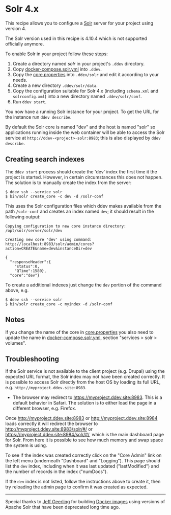 # Solr 4.x

This recipe allows you to configure a [Solr](https://lucene.apache.org/solr/) server for your project using version 4.

The Solr version used in this recipe is 4.10.4 which is not supported officially anymore.

To enable Solr in your project follow these steps:

1. Create a directory named _solr_ in your project's `.ddev` directory.
1. Copy [docker-compose.solr.yml](docker-compose.solr.yml) into `.ddev`.
1. Copy the [core.properties](core.properties) into `.ddev/solr` and edit it according to your needs.
1. Create a new directory `.ddev/solr/data`.
1. Copy the configuration suitable for Solr 4.x (including `schema.xml` and `solrconfig.xml`) into a new directory named `.ddev/solr/conf`.
1. Run `ddev start`.

You now have a running Solr instance for your project. To get the URL for the instance run `ddev describe`.

By default the Solr core is named "dev" and the host is named "solr" so applications running inside the web container will be able to access the Solr service at `http://ddev-<project>-solr:8983`; this is also displayed by `ddev describe`.

## Creating search indexes

The `ddev start` process should create the 'dev' index the first time it the
project is started. However, in certain circumstances this does not happen.
The solution is to manually create the index from the server:

    $ ddev ssh --service solr
    $ bin/solr create_core -c dev -d /solr-conf

This uses the Solr configuration files which ddev makes available from the path `/solr-conf` and creates an index named `dev`; it should result in the following output:

    Copying configuration to new core instance directory:
    /opt/solr/server/solr/dev
    
    Creating new core 'dev' using command:
    http://localhost:8983/solr/admin/cores?action=CREATE&name=dev&instanceDir=dev
    
    {
      "responseHeader":{
        "status":0,
        "QTime":1580},
      "core":"dev"}

To create a additional indexes just change the `dev` portion of the command
above, e.g.

    $ ddev ssh --service solr
    $ bin/solr create_core -c myindex -d /solr-conf

## Notes

If you change the name of the core in [core.properties](core.properties) you also need to update the name in [docker-compose.solr.yml](docker-compose.solr.yml), section "services > solr > volumes".

## Troubleshooting

If the Solr service is not available to the client project (e.g. Drupal) using
the expected URL format, the Solr index may not have been created correctly. It
is possible to access Solr directly from the host OS by loading its full URL,
e.g. `http://myproject.ddev.site:8983`.

* The browser may redirect to https://myproject.ddev.site:8983. This is a
  default behavior in Safari. The solution is to either load the page in a
  different browser, e.g. Firefox.

Once http://myproject.ddev.site:8983 or http://myproject.ddev.site:8984 loads
correctly it will redirect the browser to
http://myproject.ddev.site:8983/solr/#/ or
https://myproject.ddev.site:8984/solr/#/, which is the main dashboard page for
Solr. From here it is possible to see how much memory and swap space the system
is using.
 
To see if the index was created correctly click on the "Core Admin" link on the
left menu (underneath "Dashboard" and "Logging"). This page should list the
`dev` index, including when it was last updated ("lastModified") and the number
of records in the index ("numDocs").

If the `dev` index is not listed, follow the instructions above to create it,
then try reloading the admin page to confirm it was created as expected.

--- 

Special thanks to [Jeff Geerling](https://www.jeffgeerling.com/) for building [Docker images](https://hub.docker.com/r/geerlingguy/solr) using versions of Apache Solr that have been deprecated long time ago.

